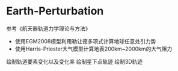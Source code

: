 # Earth-Perturbation


参考《航天器轨道力学理论与方法》
 - 使用EGM2008模型利用勒让德多项式计算地球任意处引力势
 - 使用Harris-Priester大气模型计算地表200km~2000km的大气阻力

绘制轨道要素变化以及变化率
绘制星下点轨迹
绘制3D轨迹
